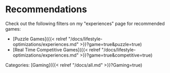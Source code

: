 # Recommendations

Check out the following filters on my "experiences" page for recommended games:

 - [Puzzle Games]({{< relref "/docs/lifestyle-optimizations/experiences.md" >}}?game=true&puzzle=true)
 - [Real Time Competitive Games]({{< relref "/docs/lifestyle-optimizations/experiences.md" >}}?game=true&competitive=true)

Categories: [Gaming]({{< relref "/docs/all.md" >}}?Gaming=true)